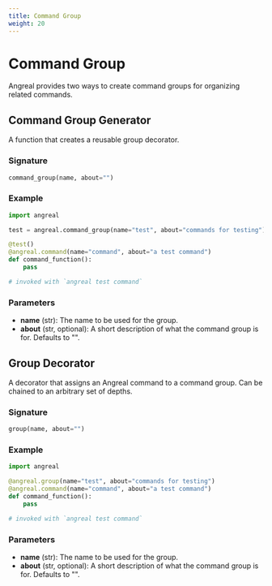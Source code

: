 ```yaml
---
title: Command Group
weight: 20
---
```


# Command Group

Angreal provides two ways to create command groups for organizing related commands.

## Command Group Generator

A function that creates a reusable group decorator.

### Signature

```python
command_group(name, about="")
```

### Example

```python
import angreal

test = angreal.command_group(name="test", about="commands for testing")

@test()
@angreal.command(name="command", about="a test command")
def command_function():
    pass

# invoked with `angreal test command`
```

### Parameters

- **name** (str): The name to be used for the group.
- **about** (str, optional): A short description of what the command group is for. Defaults to "".

## Group Decorator

A decorator that assigns an Angreal command to a command group. Can be chained to an arbitrary set of depths.

### Signature

```python
group(name, about="")
```

### Example

```python
import angreal

@angreal.group(name="test", about="commands for testing")
@angreal.command(name="command", about="a test command")
def command_function():
    pass

# invoked with `angreal test command`
```

### Parameters

- **name** (str): The name to be used for the group.
- **about** (str, optional): A short description of what the command group is for. Defaults to "".
